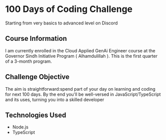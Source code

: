 # 100 Days of Coding Challenge

Starting from very basics to advanced level on Discord  

## Course Information

I am currently enrolled in the Cloud Applied GenAi Engineer course at the Governor Sindh Initiative Program ( Alhamdulillah ). This is the first quarter of a 3-month program.

## Challenge Objective

The aim is straightforward:spend part of your day on learning and coding for next 100 days. By the end you'll be well-versed in JavaScript/TypeScript and its uses, turning you into a skilled developer  

## Technologies Used

- Node.js
- TypeScript 
